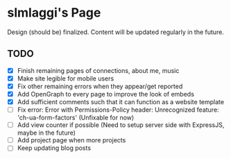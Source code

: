 # slmlaggi's Page

Design (should be) finalized. Content will be updated regularly in the future.

## TODO

- [x] Finish remaining pages of connections, about me, music
- [x] Make site legible for mobile users
- [x] Fix other remaining errors when they appear/get reported
- [x] Add OpenGraph to every page to improve the look of embeds
- [x] Add sufficient comments such that it can function as a website template
- [ ] Fix error: Error with Permissions-Policy header: Unrecognized feature: 'ch-ua-form-factors' (Unfixable for now)
- [ ] Add view counter if possible (Need to setup server side with ExpressJS, maybe in the future)
- [ ] Add project page when more projects
- [ ] Keep updating blog posts
